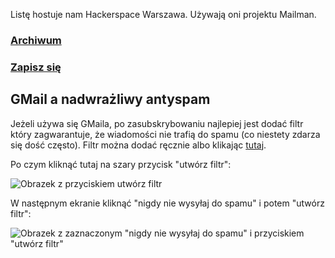 Listę hostuje nam Hackerspace Warszawa. Używają oni projektu Mailman.

### [Archiwum](https://lists.hackerspace.pl/pipermail/lodz/)  
### [Zapisz się](https://lists.hackerspace.pl/mailman/listinfo/lodz)

## GMail a nadwrażliwy antyspam

Jeżeli używa się GMaila, po zasubskrybowaniu najlepiej jest dodać filtr który zagwarantuje, że wiadomości nie trafią do spamu (co niestety zdarza się dość często). Filtr można dodać ręcznie albo klikając [tutaj]( https://mail.google.com/mail/u/0/#create-filter/has=list%3A(lodz.lists.hackerspace.pl)&sizeoperator=s_sl&sizeunit=s_smb).

Po czym kliknąć tutaj na szary przycisk "utwórz filtr":

![Obrazek z przyciskiem utwórz filtr](https://i.imgur.com/HXcNvJa.png)

W następnym ekranie kliknąć "nigdy nie wysyłaj do spamu" i potem "utwórz filtr":

![Obrazek z zaznaczonym "nigdy nie wysyłaj do spamu" i przyciskiem "utwórz filtr"](https://i.imgur.com/6iwtLbw.png)